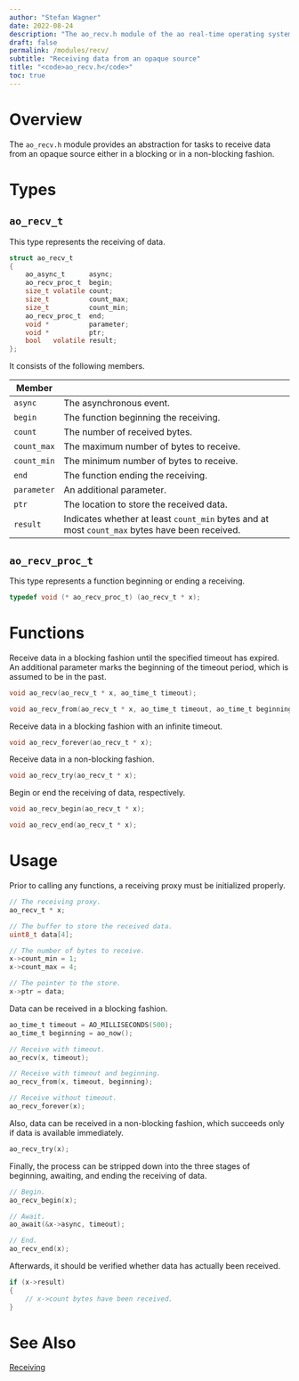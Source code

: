 ```yaml
---
author: "Stefan Wagner"
date: 2022-08-24
description: "The ao_recv.h module of the ao real-time operating system."
draft: false
permalink: /modules/recv/
subtitle: "Receiving data from an opaque source"
title: "<code>ao_recv.h</code>"
toc: true
---
```


# Overview

The `ao_recv.h` module provides an abstraction for tasks to receive data from an opaque source either in a blocking or in a non-blocking fashion.

# Types

## `ao_recv_t`

This type represents the receiving of data.

```c
struct ao_recv_t
{
    ao_async_t      async;
    ao_recv_proc_t  begin;
    size_t volatile count;
    size_t          count_max;
    size_t          count_min;
    ao_recv_proc_t  end;
    void *          parameter;
    void *          ptr;
    bool   volatile result;
};
```

It consists of the following members.

| Member | |
|--------|-|
| `async` | The asynchronous event. |
| `begin` | The function beginning the receiving. |
| `count` | The number of received bytes. |
| `count_max` | The maximum number of bytes to receive. |
| `count_min` | The minimum number of bytes to receive. |
| `end` | The function ending the receiving. |
| `parameter` | An additional parameter. |
| `ptr` | The location to store the received data. |
| `result` | Indicates whether at least `count_min` bytes and at most `count_max` bytes have been received. |

## `ao_recv_proc_t`

This type represents a function beginning or ending a receiving.

```c
typedef void (* ao_recv_proc_t) (ao_recv_t * x);
```

# Functions

Receive data in a blocking fashion until the specified timeout has expired. An additional parameter marks the beginning of the timeout period, which is assumed to be in the past.

```c
void ao_recv(ao_recv_t * x, ao_time_t timeout);
```

```c
void ao_recv_from(ao_recv_t * x, ao_time_t timeout, ao_time_t beginning);
```

Receive data in a blocking fashion with an infinite timeout.

```c
void ao_recv_forever(ao_recv_t * x);
```

Receive data in a non-blocking fashion.

```c
void ao_recv_try(ao_recv_t * x);
```

Begin or end the receiving of data, respectively.

```c
void ao_recv_begin(ao_recv_t * x);
```

```c
void ao_recv_end(ao_recv_t * x);
```

# Usage

Prior to calling any functions, a receiving proxy must be initialized properly.

```c
// The receiving proxy.
ao_recv_t * x;
```

```c
// The buffer to store the received data.
uint8_t data[4];
```

```c
// The number of bytes to receive.
x->count_min = 1;
x->count_max = 4;

// The pointer to the store.
x->ptr = data;
```

Data can be received in a blocking fashion.

```c
ao_time_t timeout = AO_MILLISECONDS(500);
ao_time_t beginning = ao_now();
```

```c
// Receive with timeout.
ao_recv(x, timeout);

// Receive with timeout and beginning.
ao_recv_from(x, timeout, beginning);

// Receive without timeout.
ao_recv_forever(x);
```

Also, data can be received in a non-blocking fashion, which succeeds only if data is available immediately.

```c
ao_recv_try(x);
```

Finally, the process can be stripped down into the three stages of beginning, awaiting, and ending the receiving of data.

```c
// Begin.
ao_recv_begin(x);

// Await.
ao_await(&x->async, timeout);

// End.
ao_recv_end(x);
```

Afterwards, it should be verified whether data has actually been received.

```c
if (x->result)
{
    // x->count bytes have been received.
}
```

# See Also

[Receiving](../receiving.md)
